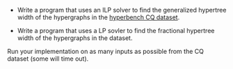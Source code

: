 * Write a program that uses an ILP solver to find the generalized hypertree width of the hypergraphs in the [hyperbench CQ dataset](http://hyperbench.dbai.tuwien.ac.at/hypergraph/2222).

* Write a program that uses a LP sovler to find the fractional hypertree width of the hypergraphs in the dataset.

Run your implementation on as many inputs as possible from the CQ dataset (some will time out).
